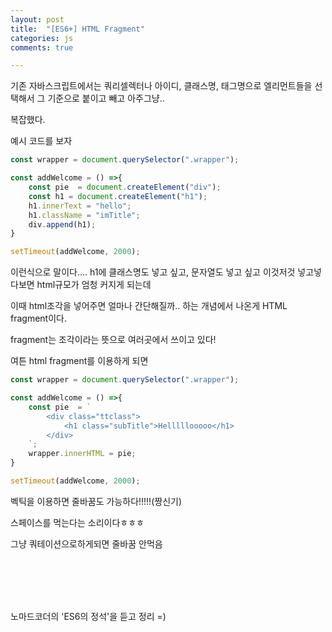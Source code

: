 ```yaml
---
layout: post
title:  "[ES6+] HTML Fragment"
categories: js 
comments: true

---
```




기존 자바스크립트에서는 쿼리셀렉터나 아이디, 클래스명, 태그명으로 엘리먼트들을 선택해서 그 기준으로 붙이고 빼고 아주그냥..

복잡했다.

예시 코드를 보자

~~~javascript
const wrapper = document.querySelector(".wrapper");

const addWelcome = () =>{
	const pie  = document.createElement("div");
	const h1 = document.createElement("h1");
	h1.innerText = "hello";
	h1.className = "imTitle";
	div.append(h1);
}

setTimeout(addWelcome, 2000);
~~~

이런식으로 말이다.... h1에 클래스명도 넣고 싶고, 문자열도 넣고 싶고 이것저것 넣고넣다보면 html규모가 엄청 커지게 되는데

이때 html조각을 넣어주면 얼마나 간단해질까.. 하는 개념에서 나온게 HTML fragment이다.

fragment는 조각이라는 뜻으로 여러곳에서 쓰이고 있다!



여튼 html fragment를 이용하게 되면

~~~javascript
const wrapper = document.querySelector(".wrapper");

const addWelcome = () =>{
	const pie  = `
		<div class="ttclass">
			<h1 class="subTitle">Helllllooooo</h1>
		</div>
	`;
	wrapper.innerHTML = pie;
}

setTimeout(addWelcome, 2000);
~~~



벡틱을 이용하면 줄바꿈도 가능하다!!!!!(짱신기)

스페이스를 먹는다는 소리이다ㅎㅎㅎ

그냥 쿼테이션으로하게되면 줄바꿈 안먹음

<br>

<br>

<br>

<Br>

노마드코더의 'ES6의 정석'을 듣고 정리 =)











